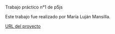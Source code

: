 Trabajo práctico n°1 de p5js

Este trabajo fue realizado por María Luján Mansilla.

[URL del proyecto](https://editor.p5js.org/Luji/sketches/9QbGhTrQb)